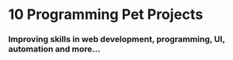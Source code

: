 # 10 Programming Pet Projects

### Improving skills in web development, programming, UI, automation and more...


